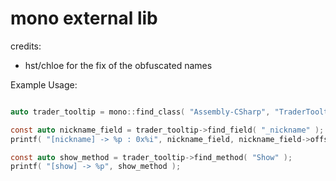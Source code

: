 # mono external lib
credits:
- hst/chloe for the fix of the obfuscated names


Example Usage:
```c

auto trader_tooltip = mono::find_class( "Assembly-CSharp", "TraderTooltip" );

const auto nickname_field = trader_tooltip->find_field( "_nickname" );
printf( "[nickname] -> %p : 0x%i", nickname_field, nickname_field->offset( ) );

const auto show_method = trader_tooltip->find_method( "Show" );
printf( "[show] -> %p", show_method );

```
